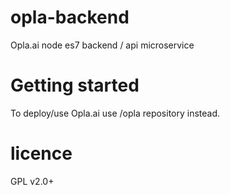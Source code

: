 # opla-backend
Opla.ai node es7 backend / api microservice

# Getting started
To deploy/use Opla.ai use /opla repository instead.

# licence
GPL v2.0+
